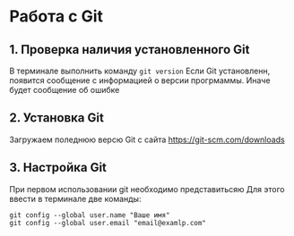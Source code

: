 # Работа с Git

## 1. Проверка наличия установленного Git

В терминале выполнить команду `git version`
Если Git установленн, появится сообщение с информацией о версии прогрмаммы. Иначе будет сообщение об ошибке

## 2. Установка Git
Загружаем поледнюю версю Git с сайта https://git-scm.com/downloads

## 3. Настройка Git
При первом использовании git необходимо представитьсяю Для этого ввести в терминале две команды: 
```
git config --global user.name "Ваше имя"
git config --global user.email "email@examlp.com"
```